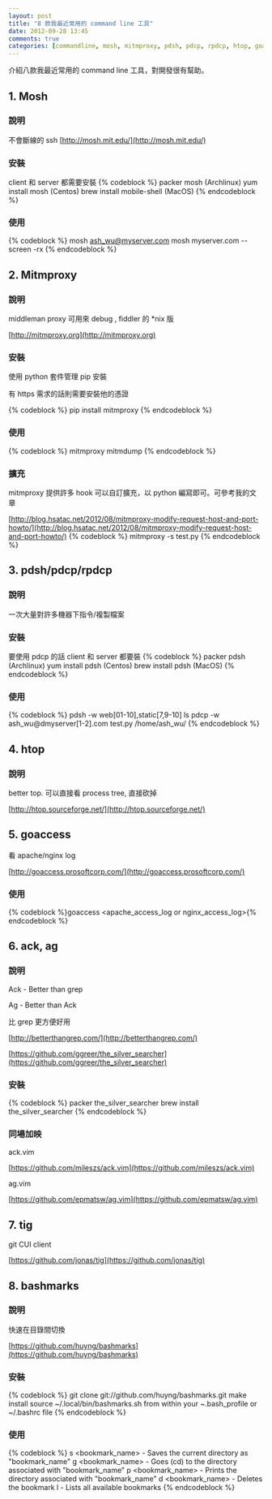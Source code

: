 ```yaml
---
layout: post
title: "8 款我最近常用的 command line 工具"
date: 2012-09-28 13:45
comments: true
categories: [commandline, mosh, mitmproxy, pdsh, pdcp, rpdcp, htop, goaccess, ack, ag, the_silver_searcher, tig, bashmarks]
---
```


介紹八款我最近常用的 command line 工具，對開發很有幫助。
<!--more-->

## 1. Mosh ##

### 說明 ###

不會斷線的 ssh
[http://mosh.mit.edu/](http://mosh.mit.edu/)

### 安裝 ###

client 和 server 都需要安裝
{% codeblock %}
packer mosh (Archlinux)
yum install mosh (Centos)
brew install mobile-shell (MacOS)
{% endcodeblock %}

### 使用 ###

{% codeblock %}
mosh ash_wu@myserver.com
mosh myserver.com -- screen -rx
{% endcodeblock %}

## 2. Mitmproxy ##

### 說明 ###

middleman proxy 可用來 debug , fiddler 的 *nix 版

[http://mitmproxy.org](http://mitmproxy.org)

### 安裝 ###

使用 python 套件管理 pip 安裝

有 https 需求的話則需要安裝他的憑證

{% codeblock %}
pip install mitmproxy
{% endcodeblock %}

### 使用 ###

{% codeblock %}
mitmproxy
mitmdump
{% endcodeblock %}

### 擴充 ###

mitmproxy 提供許多 hook 可以自訂擴充，以 python 編寫即可。可參考我的文章

[http://blog.hsatac.net/2012/08/mitmproxy-modify-request-host-and-port-howto/](http://blog.hsatac.net/2012/08/mitmproxy-modify-request-host-and-port-howto/)
{% codeblock %}
mitmproxy -s test.py
{% endcodeblock %}

## 3. pdsh/pdcp/rpdcp ##

### 說明 ###

一次大量對許多機器下指令/複製檔案

### 安裝 ###

要使用 pdcp 的話 client 和 server 都要裝
{% codeblock %}
packer pdsh (Archlinux)
yum install pdsh (Centos)
brew install pdsh (MacOS)
{% endcodeblock %}

### 使用 ###

{% codeblock %}
pdsh -w web[01-10],static[7,9-10] ls
pdcp -w ash_wu@dmyserver[1-2].com test.py /home/ash_wu/
{% endcodeblock %}

## 4. htop ##

### 說明 ###

better top. 可以直接看 process tree, 直接砍掉

[http://htop.sourceforge.net/](http://htop.sourceforge.net/)

## 5. goaccess ##

看 apache/nginx log

[http://goaccess.prosoftcorp.com/](http://goaccess.prosoftcorp.com/)

### 使用 ###

{% codeblock %}goaccess <apache_access_log or nginx_access_log>{% endcodeblock %}

## 6. ack, ag ##

### 說明 ###

Ack - Better than grep

Ag - Better than Ack

比 grep 更方便好用

[http://betterthangrep.com/](http://betterthangrep.com/)

[https://github.com/ggreer/the_silver_searcher](https://github.com/ggreer/the_silver_searcher)

### 安裝 ###

{% codeblock %}
packer the_silver_searcher
brew install the_silver_searcher
{% endcodeblock %}

### 同場加映 ###

ack.vim

[https://github.com/mileszs/ack.vim](https://github.com/mileszs/ack.vim)

ag.vim

[https://github.com/epmatsw/ag.vim](https://github.com/epmatsw/ag.vim)

## 7. tig ##

git CUI client

[https://github.com/jonas/tig](https://github.com/jonas/tig)

## 8. bashmarks ##

### 說明 ###

快速在目錄間切換

[https://github.com/huyng/bashmarks](https://github.com/huyng/bashmarks)

### 安裝 ###

{% codeblock %}
git clone git://github.com/huyng/bashmarks.git
make install
source ~/.local/bin/bashmarks.sh from within your ~.bash_profile or ~/.bashrc file
{% endcodeblock %}

### 使用 ###

{% codeblock %}
s <bookmark_name> - Saves the current directory as "bookmark_name"
g <bookmark_name> - Goes (cd) to the directory associated with "bookmark_name"
p <bookmark_name> - Prints the directory associated with "bookmark_name"
d <bookmark_name> - Deletes the bookmark
l                 - Lists all available bookmarks
{% endcodeblock %}
